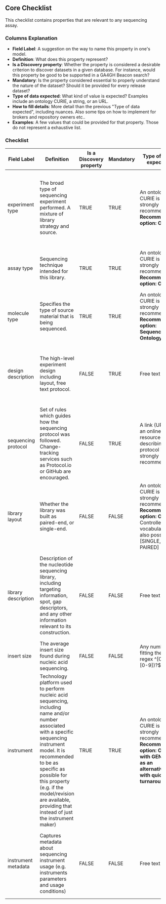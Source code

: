 ## Core Checklist

This checklist contains properties that are relevant to any sequencing assay.


### Columns Explanation

* **Field Label**: A suggestion on the way to name this property in one's model.
* **Definition**: What does this property represent?
* **Is a Discovery property**: Whether the property is considered a desirable criterion to discover datasets in a given database. For instance, would this property be good to be supported in a GA4GH Beacon search?
* **Mandatory**: Is the property considered essential to properly understand the nature of the dataset? Should it be provided for every release dataset?
* **Type of data expected**: What kind of value is expected? Examples include an ontology CURIE, a string, or an URL.
* **How to fill details**: More detail than the previous "Type of data expected", including nuances. Also some tips on how to implement for brokers and repository owners etc..
* **Examples**: A few values that could be provided for that property. Those do not represent a exhaustive list.

### Checklist

| Field Label         | Definition                                                                                                                                                                                                                                                                                                          | Is a Discovery property | Mandatory | Type of data expected                                                                                                           | How to fill details                                                                                                                                                                               | Examples                                                                                                                                                                                                                                                                                                                                                                                                                                                                                                                                                                                            |
|---------------------|---------------------------------------------------------------------------------------------------------------------------------------------------------------------------------------------------------------------------------------------------------------------------------------------------------------------|-------------------------|-----------|---------------------------------------------------------------------------------------------------------------------------------|---------------------------------------------------------------------------------------------------------------------------------------------------------------------------------------------------|-----------------------------------------------------------------------------------------------------------------------------------------------------------------------------------------------------------------------------------------------------------------------------------------------------------------------------------------------------------------------------------------------------------------------------------------------------------------------------------------------------------------------------------------------------------------------------------------------------|
| experiment type     | The broad type of sequencing experiment performed. A mixture of library strategy and source.                                                                                                                                                                                                                        | TRUE                    | TRUE      | An ontology CURIE is strongly recommended. **Recommended option: OBI**                                                          | Specify the *broad* experiment type, as the assay type property will provide the *finer* granularity. If an implementer can assure an **assay type** is an ontology, this ought to be determined. | **OBI:0000626** [DNA sequencing assay]<br>**OBI:0001177** [RNA sequencing assay]                                                                                                                                                                                                                                                                                                                                                                                                                                                                                                                    |
| assay type          | Sequencing technique intended for this library.                                                                                                                                                                                                                                                                     | TRUE                    | TRUE      | An ontology CURIE is strongly recommended. **Recommended option: OBI**                                                          | Enter the *finest* granularity for this experiment, helping to further define the *broad* **experiment type**.                                                                                    | **OBI:0002117** [whole genome sequencing assay]<br>**OBI:0002118** [exome sequencing assay]<br>**OBI:0001922** [microRNA profiling by high throughput sequencing assay]<br>**OBI:0002764** [single-cell ATAC-seq]<br>**OBI:0002440** [Hi-C assay]                                                                                                                                                                                                                                                                                                                                                   |
| molecule type       | Specifies the type of source material that is being sequenced.                                                                                                                                                                                                                                                      | TRUE                    | TRUE      | An ontology CURIE is strongly recommended. **Recommended option: Sequence Ontology (SO)**                                       | Indicate the type of molecule that was assayed. Use a controlled vocabulary or ontology term if available.                                                                                        | **SO:0000991** [genomic_DNA]<br>**SO:0000234** [mRNA]<br>**SO:0001877** [lncRNA]                                                                                                                                                                                                                                                                                                                                                                                                                                                                                                                    |
| design description  | The high-level experiment design including layout, free text protocol.                                                                                                                                                                                                                                              | FALSE                   | TRUE      | Free text field                                                                                                                 | Free form text providing as much details about the                                                                                                                                                | This study involves whole-genome sequencing of 100 human samples to identify genetic variants associated with cardiovascular diseases. The sequencing was performed using Illumina NovaSeq 6000, generating 150 bp paired-end reads with an average coverage of 30x. The data will be used to perform genome-wide association studies (GWAS) and identify potential biomarkers for early diagnosis and treatment.                                                                                                                                                                                   |
| sequencing protocol | Set of rules which guides how the sequencing protocol was followed. Change-tracking services such as Protocol.io or GitHub are encouraged.                                                                                                                                                                          | FALSE                   | TRUE      | A link (URL) to an online resource describing the protocol is strongly recommended.                                             | A URL only. Free text should be added in design_description instead of here.                                                                                                                      | https://www.protocols.io/view/environmental-dna-edna-metabarcoding-protocol-for-rm7vzy3q2lx1/v1                                                                                                                                                                                                                                                                                                                                                                                                                                                                                                     |
| library layout      | Whether the library was built as paired-end, or single-end.                                                                                                                                                                                                                                                         | FALSE                   | FALSE     | An ontology CURIE is strongly recommended. **Recommended option: OBI**  Controlled vocabulary also possible: [SINGLE, PAIRED]   | Specify whether the sequencing library was prepared for single-end or paired-end reads. Use ontology terms when possible, or a controlled vocabulary.                                             | **OBI:0000722** [paired-end library]<br>**OBI:0000736** [single fragment library]                                                                                                                                                                                                                                                                                                                                                                                                                                                                                                                   |
| library description | Description of the nucleotide sequencing library, including targeting information, spot, gap descriptors, and any other information relevant to its construction.                                                                                                                                                   | FALSE                   | FALSE     | Free text field                                                                                                                 | This is just for the library, the broader information should be in **design description**                                                                                                         | Whole-genome sequencing libraries were prepared using the TruSeq DNA PCR-Free Library Prep Kit (Illumina, San Diego, CA, USA) following the manufacturer's instructions. Briefly, 1 µg of genomic DNA was fragmented to an average size of 350 bp using a Covaris S2 sonicator. The fragmented DNA was then end-repaired, A-tailed, and ligated with Illumina adapters. The ligated products were purified using AMPure XP beads and quantified using a Qubit fluorometer. The final libraries were assessed for quality and quantity using an Agilent 2100 Bioanalyzer and qPCR before sequencing. |
| insert size         | The average insert size found during nucleic acid sequencing.                                                                                                                                                                                                                                                       | FALSE                   | FALSE     | Any number fitting the regex ^\[0-9\](.\[0-9\])?$                                                                               | Please so enter if applicable for your experiment type                                                                                                                                            | 350                                                                                                                                                                                                                                                                                                                                                                                                                                                                                                                                                                                                 |
| instrument          | Technology platform used to perform nucleic acid sequencing, including name and/or number associated with a specific sequencing instrument model. It is recommended to be as specific as possible for this property (e.g. if the model/revision are available, providing that instead of just the instrument maker) | TRUE                    | TRUE      | An ontology CURIE is strongly recommended. **Recommended option: OBI, with GENEPIO as an alternative with quicker turnaround.** | Make sure that you use an ontology terms as the platform is deterimined from this.                                                                                                                | **OBI:0002752** [Oxford Nanopore PromethION]<br>**OBI:0000759** [Illumina]<br>**OBI:0002630** [Illumina NovaSeq 6000]<br>**OBI:0002012** [PacBio RS II]<br/>                                                                                                                                                                                                                                                                                                                                                                                                                                        |
| instrument metadata | Captures metadata about sequencing instrument usage (e.g. instruments parameters and usage conditions)                                                                                                                                                                                                              | FALSE                   | FALSE     | Free text field                                                                                                                 | Please enter if you have this data, then add it as it increases the reusability. Implementers may wish to structure the input to make it more computational parsable                              | An S4 flow cell was used on the instrument, operated under standard conditions with a run temperature of 20°C and a humidity level of 50%. The instrument was calibrated before the run using the manufacturer's recommended protocols, and routine maintenance was performed to ensure optimal performance.                                                                                                                                                                                                                                                                                        |
